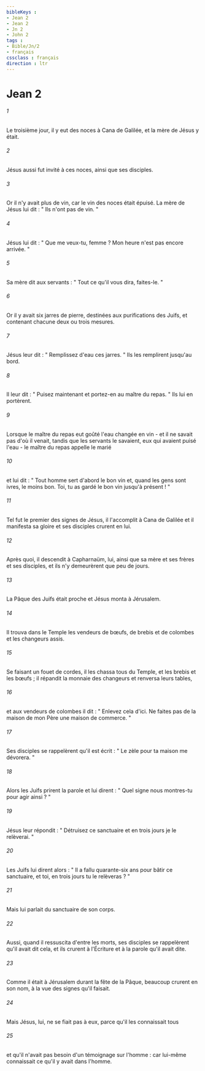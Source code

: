 ```yaml
---
bibleKeys : 
- Jean 2
- Jean 2
- Jn 2
- John 2
tags : 
- Bible/Jn/2
- français
cssclass : français
direction : ltr
---
```


# Jean 2

###### 1
Le troisième jour, il y eut des noces à Cana de Galilée, et la mère de Jésus y était. 
###### 2
Jésus aussi fut invité à ces noces, ainsi que ses disciples. 
###### 3
Or il n'y avait plus de vin, car le vin des noces était épuisé. La mère de Jésus lui dit : " Ils n'ont pas de vin. " 
###### 4
Jésus lui dit : " Que me veux-tu, femme ? Mon heure n'est pas encore arrivée. " 
###### 5
Sa mère dit aux servants : " Tout ce qu'il vous dira, faites-le. " 
###### 6
Or il y avait six jarres de pierre, destinées aux purifications des Juifs, et contenant chacune deux ou trois mesures. 
###### 7
Jésus leur dit : " Remplissez d'eau ces jarres. " Ils les remplirent jusqu'au bord. 
###### 8
Il leur dit : " Puisez maintenant et portez-en au maître du repas. " Ils lui en portèrent. 
###### 9
Lorsque le maître du repas eut goûté l'eau changée en vin - et il ne savait pas d'où il venait, tandis que les servants le savaient, eux qui avaient puisé l'eau - le maître du repas appelle le marié 
###### 10
et lui dit : " Tout homme sert d'abord le bon vin et, quand les gens sont ivres, le moins bon. Toi, tu as gardé le bon vin jusqu'à présent ! " 
###### 11
Tel fut le premier des signes de Jésus, il l'accomplit à Cana de Galilée et il manifesta sa gloire et ses disciples crurent en lui. 
###### 12
Après quoi, il descendit à Capharnaüm, lui, ainsi que sa mère et ses frères et ses disciples, et ils n'y demeurèrent que peu de jours. 
###### 13
La Pâque des Juifs était proche et Jésus monta à Jérusalem. 
###### 14
Il trouva dans le Temple les vendeurs de bœufs, de brebis et de colombes et les changeurs assis. 
###### 15
Se faisant un fouet de cordes, il les chassa tous du Temple, et les brebis et les bœufs ; il répandit la monnaie des changeurs et renversa leurs tables, 
###### 16
et aux vendeurs de colombes il dit : " Enlevez cela d'ici. Ne faites pas de la maison de mon Père une maison de commerce. " 
###### 17
Ses disciples se rappelèrent qu'il est écrit : " Le zèle pour ta maison me dévorera. " 
###### 18
Alors les Juifs prirent la parole et lui dirent : " Quel signe nous montres-tu pour agir ainsi ? " 
###### 19
Jésus leur répondit : " Détruisez ce sanctuaire et en trois jours je le relèverai. " 
###### 20
Les Juifs lui dirent alors : " Il a fallu quarante-six ans pour bâtir ce sanctuaire, et toi, en trois jours tu le relèveras ? " 
###### 21
Mais lui parlait du sanctuaire de son corps. 
###### 22
Aussi, quand il ressuscita d'entre les morts, ses disciples se rappelèrent qu'il avait dit cela, et ils crurent à l'Écriture et à la parole qu'il avait dite. 
###### 23
Comme il était à Jérusalem durant la fête de la Pâque, beaucoup crurent en son nom, à la vue des signes qu'il faisait. 
###### 24
Mais Jésus, lui, ne se fiait pas à eux, parce qu'il les connaissait tous 
###### 25
et qu'il n'avait pas besoin d'un témoignage sur l'homme : car lui-même connaissait ce qu'il y avait dans l'homme. 
